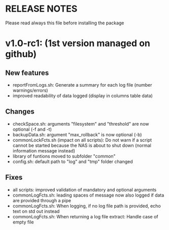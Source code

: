 RELEASE NOTES
=============

Please read always this file before installing the package

v1.0-rc1: (1st version managed on github)
=======

New features
------------

- reportFromLogs.sh: Generate a summary for each log file (number warnings/errors)
- improved readability of data logged (display in columns table data)

Changes
-------

- checkSpace.sh: arguments "filesystem" and "threshold" are now optional (-f and -t)
- backupData.sh: argument "max_rollback" is now optional (-b) 
- commonLockFcts.sh (impact on all scripts): Do not warn if a script cannot be started because the NAS is about to shut down (normal information message instead)
- library of funtions moved to subfolder "common"
- config.sh: default path to "log" and "tmp" folder changed

Fixes
-----

- all scripts: improved validation of mandatory and optional arguments
- commonLogFcts.sh: leading spaces of message now also logged if data are provided through a pipe
- commonLogFcts.sh: When logging, if no log file path is provided, echo text on std out instead
- commonLogFcts.sh: When returning a log file extract: Handle case of empty file 

